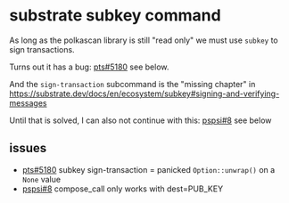 # substrate subkey command 

As long as the polkascan library is still "read only" we must use `subkey` to sign transactions.

Turns out it has a bug: [pts#5180](https://github.com/paritytech/substrate/issues/5180) see below.

And the `sign-transaction` subcommand is the "missing chapter" in https://substrate.dev/docs/en/ecosystem/subkey#signing-and-verifying-messages

Until that is solved, I can also not continue with this: [pspsi#8](https://github.com/polkascan/py-substrate-interface/issues/8) see below

## issues
* [pts#5180](https://github.com/paritytech/substrate/issues/5180) subkey sign-transaction = panicked `Option::unwrap()` on a `None` value
* [pspsi#8](https://github.com/polkascan/py-substrate-interface/issues/8) compose_call only works with dest=PUB_KEY
